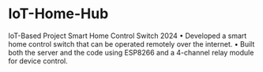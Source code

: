 # IoT-Home-Hub

IoT-Based Project Smart Home Control Switch 2024
• Developed a smart home control switch that can be operated remotely over the internet.
• Built both the server and the code using ESP8266 and a 4-channel relay module for device control.
